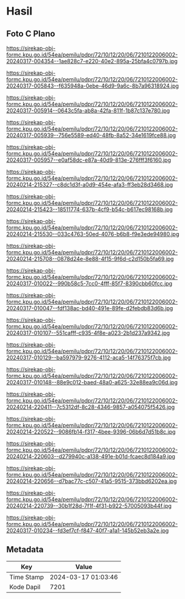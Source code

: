 # Hasil

## Foto C Plano

https://sirekap-obj-formc.kpu.go.id/54ea/pemilu/pdpr/72/10/12/20/06/7210122006002-20240317-004354--1ae828c7-e220-40e2-895a-25bfa4c0797b.jpg

https://sirekap-obj-formc.kpu.go.id/54ea/pemilu/pdpr/72/10/12/20/06/7210122006002-20240317-005843--f635948a-0ebe-46d9-9a6c-8b7a96318924.jpg

https://sirekap-obj-formc.kpu.go.id/54ea/pemilu/pdpr/72/10/12/20/06/7210122006002-20240317-005914--0643c5fa-ab8a-42fa-811f-1b87c137e780.jpg

https://sirekap-obj-formc.kpu.go.id/54ea/pemilu/pdpr/72/10/12/20/06/7210122006002-20240317-005939--756e5589-ed40-48fb-8a52-34e1619fce88.jpg

https://sirekap-obj-formc.kpu.go.id/54ea/pemilu/pdpr/72/10/12/20/06/7210122006002-20240317-005957--e0af58dc-e87a-40d9-813e-276fff3f6160.jpg

https://sirekap-obj-formc.kpu.go.id/54ea/pemilu/pdpr/72/10/12/20/06/7210122006002-20240214-215327--c8dc1d3f-a0d9-454e-afa3-ff3eb28d3468.jpg

https://sirekap-obj-formc.kpu.go.id/54ea/pemilu/pdpr/72/10/12/20/06/7210122006002-20240214-215423--18511774-637b-4cf9-b54c-b617ec98168b.jpg

https://sirekap-obj-formc.kpu.go.id/54ea/pemilu/pdpr/72/10/12/20/06/7210122006002-20240214-215530--033c4763-50ed-4076-b6b8-f9e3ede94980.jpg

https://sirekap-obj-formc.kpu.go.id/54ea/pemilu/pdpr/72/10/12/20/06/7210122006002-20240214-215708--0878d24e-8e88-4f15-9f6d-c2d150b5fa69.jpg

https://sirekap-obj-formc.kpu.go.id/54ea/pemilu/pdpr/72/10/12/20/06/7210122006002-20240317-010022--990b58c5-7cc0-4fff-85f7-8390cbb60fcc.jpg

https://sirekap-obj-formc.kpu.go.id/54ea/pemilu/pdpr/72/10/12/20/06/7210122006002-20240317-010047--fdf138ac-bd40-491e-89fe-d2febdb83d6b.jpg

https://sirekap-obj-formc.kpu.go.id/54ea/pemilu/pdpr/72/10/12/20/06/7210122006002-20240317-010107--551cafff-c935-4f8e-a023-2b1d237a9342.jpg

https://sirekap-obj-formc.kpu.go.id/54ea/pemilu/pdpr/72/10/12/20/06/7210122006002-20240317-010129--ba597979-9276-4112-aca5-14f76375f7cb.jpg

https://sirekap-obj-formc.kpu.go.id/54ea/pemilu/pdpr/72/10/12/20/06/7210122006002-20240317-010148--88e9c012-baed-48a0-a625-32e88ea9c06d.jpg

https://sirekap-obj-formc.kpu.go.id/54ea/pemilu/pdpr/72/10/12/20/06/7210122006002-20240214-220411--7c5312df-8c28-4346-9857-a054075f5426.jpg

https://sirekap-obj-formc.kpu.go.id/54ea/pemilu/pdpr/72/10/12/20/06/7210122006002-20240214-220522--9086fb14-f317-4bee-9396-06b6d7d51b8c.jpg

https://sirekap-obj-formc.kpu.go.id/54ea/pemilu/pdpr/72/10/12/20/06/7210122006002-20240214-220603--d279940c-a138-491e-b01d-fcaec8d184a9.jpg

https://sirekap-obj-formc.kpu.go.id/54ea/pemilu/pdpr/72/10/12/20/06/7210122006002-20240214-220656--d7bac77c-c507-41a5-9515-373bbd6202ea.jpg

https://sirekap-obj-formc.kpu.go.id/54ea/pemilu/pdpr/72/10/12/20/06/7210122006002-20240214-220739--30b1f28d-7f1f-4f31-b922-57005093b44f.jpg

https://sirekap-obj-formc.kpu.go.id/54ea/pemilu/pdpr/72/10/12/20/06/7210122006002-20240317-010234--fd3ef7cf-f847-40f7-a1a1-145b52eb3a2e.jpg


## Metadata

| Key        | Value               |
| ---------- | ------------------- |
| Time Stamp | 2024-03-17 01:03:46 |
| Kode Dapil | 7201                |




